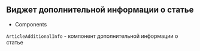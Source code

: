 ## Виджет дополнительной информации о статье

- Components

`ArticleAdditionalInfo` - компонент дополнительной информации о статье
